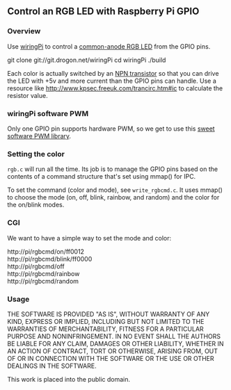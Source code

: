 ## Control an RGB LED with Raspberry Pi GPIO

### Overview

Use [wiringPi](https://projects.drogon.net/raspberry-pi/wiringpi/) to control a [common-anode RGB LED](http://www.adafruit.com/products/848) from the GPIO pins.

git clone git://git.drogon.net/wiringPi
cd wiringPi
./build

Each color is actually switched by an [NPN transistor](https://www.sparkfun.com/products/521) so that you can drive the LED with +5v and more current than the GPIO pins can handle. Use a resource like <http://www.kpsec.freeuk.com/trancirc.htm#ic> to calculate the resistor value. 

### wiringPi software PWM

Only one GPIO pin supports hardware PWM, so we get to use this [sweet software PWM library](https://projects.drogon.net/raspberry-pi/wiringpi/software-pwm-library/). 

### Setting the color

`rgb.c` will run all the time. Its job is to manage the GPIO pins based on 
the contents of a command structure that's set using mmap() for IPC.

To set the command (color and mode), see `write_rgbcmd.c`. It uses mmap() to
choose the mode (on, off, blink, rainbow, and random) and the color for the 
on/blink modes. 

### CGI

We want to have a simple way to set the mode and color:

http://pi/rgbcmd/on/ff0012  
http://pi/rgbcmd/blink/ff0000  
http://pi/rgbcmd/off  
http://pi/rgbcmd/rainbow  
http://pi/rgbcmd/random  

### Usage

THE SOFTWARE IS PROVIDED "AS IS", WITHOUT WARRANTY OF ANY KIND, EXPRESS OR IMPLIED, INCLUDING BUT NOT LIMITED TO THE WARRANTIES OF MERCHANTABILITY, FITNESS FOR A PARTICULAR PURPOSE AND NONINFRINGEMENT. IN NO EVENT SHALL THE AUTHORS BE LIABLE FOR ANY CLAIM, DAMAGES OR OTHER LIABILITY, WHETHER IN AN ACTION OF CONTRACT, TORT OR OTHERWISE, ARISING FROM, OUT OF OR IN CONNECTION WITH THE SOFTWARE OR THE USE OR OTHER DEALINGS IN THE SOFTWARE.

This work is placed into the public domain.

